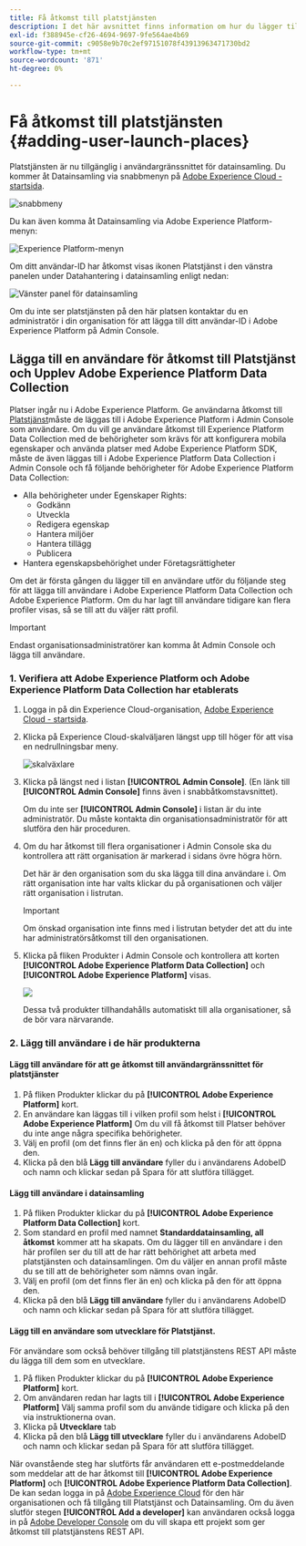 ```yaml
---
title: Få åtkomst till platstjänsten
description: I det här avsnittet finns information om hur du lägger till en användare i Platstjänst och Experience Platform Launch så att användaren kan komma åt Platstjänst.
exl-id: f388945e-cf26-4694-9697-9fe564ae4b69
source-git-commit: c9058e9b70c2ef97151078f43913963471730bd2
workflow-type: tm+mt
source-wordcount: '871'
ht-degree: 0%

---
```


# Få åtkomst till platstjänsten {#adding-user-launch-places}

Platstjänsten är nu tillgänglig i användargränssnittet för datainsamling. Du kommer åt Datainsamling via snabbmenyn på [Adobe Experience Cloud - startsida](https://experience.adobe.com).

![snabbmeny](/help/assets/quickaccess.png)

Du kan även komma åt Datainsamling via Adobe Experience Platform-menyn:

![Experience Platform-menyn](/help/assets/solutionaccessmenu.png)

Om ditt användar-ID har åtkomst visas ikonen Platstjänst i den vänstra panelen under Datahantering i datainsamling enligt nedan:

![Vänster panel för datainsamling](/help/assets/places_in_data_collection.png)

Om du inte ser platstjänsten på den här platsen kontaktar du en administratör i din organisation för att lägga till ditt användar-ID i Adobe Experience Platform på Admin Console.

## Lägga till en användare för åtkomst till Platstjänst och Upplev Adobe Experience Platform Data Collection

Platser ingår nu i Adobe Experience Platform. Ge användarna åtkomst till [Platstjänst](https://experience.adobe.com/#/data-collection/places)måste de läggas till i Adobe Experience Platform i Admin Console som användare. Om du vill ge användare åtkomst till Experience Platform Data Collection med de behörigheter som krävs för att konfigurera mobila egenskaper och använda platser med Adobe Experience Platform SDK, måste de även läggas till i Adobe Experience Platform Data Collection i Admin Console och få följande behörigheter för Adobe Experience Platform Data Collection:

* Alla behörigheter under Egenskaper Rights:
   * Godkänn
   * Utveckla
   * Redigera egenskap
   * Hantera miljöer
   * Hantera tillägg
   * Publicera
* Hantera egenskapsbehörighet under Företagsrättigheter

Om det är första gången du lägger till en användare utför du följande steg för att lägga till användare i Adobe Experience Platform Data Collection och Adobe Experience Platform. Om du har lagt till användare tidigare kan flera profiler visas, så se till att du väljer rätt profil.

>[!IMPORTANT]
>
>Endast organisationsadministratörer kan komma åt Admin Console och lägga till användare.

### 1. Verifiera att Adobe Experience Platform och Adobe Experience Platform Data Collection har etablerats

1. Logga in på din Experience Cloud-organisation, [Adobe Experience Cloud - startsida](https://experience.adobe.com).
1. Klicka på Experience Cloud-skalväljaren längst upp till höger för att visa en nedrullningsbar meny.

   ![skalväxlare](/help/assets/places_shell_switcher1.png)

1. Klicka på längst ned i listan **[!UICONTROL Admin Console]**. (En länk till **[!UICONTROL Admin Console]** finns även i snabbåtkomstavsnittet).

   Om du inte ser **[!UICONTROL Admin Console]** i listan är du inte administratör. Du måste kontakta din organisationsadministratör för att slutföra den här proceduren.

1. Om du har åtkomst till flera organisationer i Admin Console ska du kontrollera att rätt organisation är markerad i sidans övre högra hörn.

   Det här är den organisation som du ska lägga till dina användare i. Om rätt organisation inte har valts klickar du på organisationen och väljer rätt organisation i listrutan.

   >[!IMPORTANT]
   >
   >Om önskad organisation inte finns med i listrutan betyder det att du inte har administratörsåtkomst till den organisationen.

1. Klicka på fliken Produkter i Admin Console och kontrollera att korten **[!UICONTROL Adobe Experience Platform Data Collection]** och **[!UICONTROL Adobe Experience Platform]** visas.

   ![](/help/assets/places_provisioned1.png)

   Dessa två produkter tillhandahålls automatiskt till alla organisationer, så de bör vara närvarande.


### 2. Lägg till användare i de här produkterna

#### Lägg till användare för att ge åtkomst till användargränssnittet för platstjänster

1. På fliken Produkter klickar du på **[!UICONTROL Adobe Experience Platform]** kort.
2. En användare kan läggas till i vilken profil som helst i **[!UICONTROL Adobe Experience Platform]** Om du vill få åtkomst till Platser behöver du inte ange några specifika behörigheter.
3. Välj en profil (om det finns fler än en) och klicka på den för att öppna den.
4. Klicka på den blå **Lägg till användare** fyller du i användarens AdobeID och namn och klickar sedan på Spara för att slutföra tillägget.

#### Lägg till användare i datainsamling

1. På fliken Produkter klickar du på **[!UICONTROL Adobe Experience Platform Data Collection]** kort.
2. Som standard en profil med namnet **Standarddatainsamling, all åtkomst** kommer att ha skapats. Om du lägger till en användare i den här profilen ser du till att de har rätt behörighet att arbeta med platstjänsten och datainsamlingen. Om du väljer en annan profil måste du se till att de behörigheter som nämns ovan ingår.
3. Välj en profil (om det finns fler än en) och klicka på den för att öppna den.
4. Klicka på den blå **Lägg till användare** fyller du i användarens AdobeID och namn och klickar sedan på Spara för att slutföra tillägget.

#### Lägg till en användare som utvecklare för Platstjänst.

För användare som också behöver tillgång till platstjänstens REST API måste du lägga till dem som en utvecklare.
1. På fliken Produkter klickar du på **[!UICONTROL Adobe Experience Platform]** kort.
2. Om användaren redan har lagts till i **[!UICONTROL Adobe Experience Platform]** Välj samma profil som du använde tidigare och klicka på den via instruktionerna ovan.
3. Klicka på **Utvecklare** tab
4. Klicka på den blå **Lägg till utvecklare** fyller du i användarens AdobeID och namn och klickar sedan på Spara för att slutföra tillägget.

När ovanstående steg har slutförts får användaren ett e-postmeddelande som meddelar att de har åtkomst till **[!UICONTROL Adobe Experience Platform]** och **[!UICONTROL Adobe Experience Platform Data Collection]**. De kan sedan logga in på [Adobe Experience Cloud](https://experience.adobe.com) för den här organisationen och få tillgång till Platstjänst och Datainsamling. Om du även slutför stegen **[!UICONTROL Add a developer]** kan användaren också logga in på [Adobe Developer Console](https://developer.adobe.com/console/home) om du vill skapa ett projekt som ger åtkomst till platstjänstens REST API.
